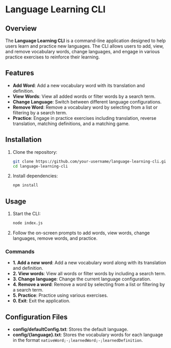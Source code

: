 # Language Learning CLI

## Overview

The **Language Learning CLI** is a command-line application designed to help users learn and practice new languages. The CLI allows users to add, view, and remove vocabulary words, change languages, and engage in various practice exercises to reinforce their learning.

## Features

- **Add Word**: Add a new vocabulary word with its translation and definition.
- **View Words**: View all added words or filter words by a search term.
- **Change Language**: Switch between different language configurations.
- **Remove Word**: Remove a vocabulary word by selecting from a list or filtering by a search term.
- **Practice**: Engage in practice exercises including translation, reverse translation, matching definitions, and a matching game.

## Installation

1. Clone the repository:
   ```bash
   git clone https://github.com/your-username/language-learning-cli.git
   cd language-learning-cli
   ```

2. Install dependencies:
   ```bash
   npm install
   ```

## Usage

1. Start the CLI:
   ```bash
   node index.js
   ```

2. Follow the on-screen prompts to add words, view words, change languages, remove words, and practice.

### Commands

- **1. Add a new word**: Add a new vocabulary word along with its translation and definition.
- **2. View words**: View all words or filter words by including a search term.
- **3. Change language**: Change the current language configuration.
- **4. Remove a word**: Remove a word by selecting from a list or filtering by a search term.
- **5. Practice**: Practice using various exercises.
- **0. Exit**: Exit the application.

## Configuration Files

- **config/defaultConfig.txt**: Stores the default language.
- **config/{language}.txt**: Stores the vocabulary words for each language in the format `nativeWord;-;learnedWord;-;learnedDefinition`.
